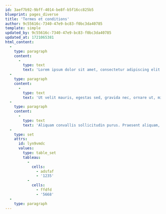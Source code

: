 ```yaml
---
id: 3aef7b92-9bff-4014-be8f-b5f16cc825b5
blueprint: pages_diverse
title: 'Termes et conditions'
author: 9c55616c-7340-47e9-bc83-f0bc3da40785
template: simple
updated_by: 9c55616c-7340-47e9-bc83-f0bc3da40785
updated_at: 1721065381
html_content:
  -
    type: paragraph
    content:
      -
        type: text
        text: 'Lorem ipsum dolor sit amet, consectetur adipiscing elit. Sed non risus. Suspendisse lectus tortor, dignissim sit amet, adipiscing nec, ultricies sed, dolor. Cras elementum ultrices diam. Maecenas ligula massa, varius a, semper congue, euismod non, mi. Proin porttitor, orci nec nonummy molestie, enim est eleifend mi, non fermentum diam nisl sit amet erat. Duis semper. Duis arcu massa, scelerisque vitae, consequat in, pretium a, enim. Pellentesque congue. Ut in risus volutpat libero pharetra tempor. Cras vestibulum bibendum augue. Praesent egestas leo in pede. Praesent blandit odio eu enim. Pellentesque sed dui ut augue blandit sodales. Vestibulum ante ipsum primis in faucibus orci luctus et ultrices posuere cubilia Curae; Aliquam nibh. Mauris ac mauris sed pede pellentesque fermentum. Maecenas adipiscing ante non diam sodales hendrerit.'
  -
    type: paragraph
    content:
      -
        type: text
        text: 'Ut velit mauris, egestas sed, gravida nec, ornare ut, mi. Aenean ut orci vel massa suscipit pulvinar. Nulla sollicitudin. Fusce varius, ligula non tempus aliquam, nunc turpis ullamcorper nibh, in tempus sapien eros vitae ligula. Pellentesque rhoncus nunc et augue. Integer id felis. Curabitur aliquet pellentesque diam. Integer quis metus vitae elit lobortis egestas. Lorem ipsum dolor sit amet, consectetuer adipiscing elit. Morbi vel erat non mauris convallis vehicula. Nulla et sapien. Integer tortor tellus, aliquam faucibus, convallis id, congue eu, quam. Mauris ullamcorper felis vitae erat. Proin feugiat, augue non elementum posuere, metus purus iaculis lectus, et tristique ligula justo vitae magna.'
  -
    type: paragraph
    content:
      -
        type: text
        text: 'Aliquam convallis sollicitudin purus. Praesent aliquam, enim at fermentum mollis, ligula massa adipiscing nisl, ac euismod nibh nisl eu lectus. Fusce vulputate sem at sapien. Vivamus leo. Aliquam euismod libero eu enim. Nulla nec felis sed leo placerat imperdiet. Aenean suscipit nulla in justo. Suspendisse cursus rutrum augue. Nulla tincidunt tincidunt mi. Curabitur iaculis, lorem vel rhoncus faucibus, felis magna fermentum augue, et ultricies lacus lorem varius purus. Curabitur eu amet. '
  -
    type: set
    attrs:
      id: lyn9vmdc
      values:
        type: table_set
        tableau:
          -
            cells:
              - adsfaf
              - '1235'
          -
            cells:
              - ffdfd
              - '5668'
  -
    type: paragraph
---
```

